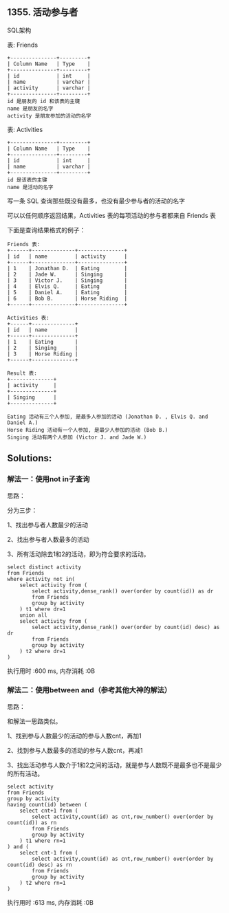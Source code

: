 ## 1355. 活动参与者
SQL架构

表: Friends
```
+---------------+---------+
| Column Name   | Type    |
+---------------+---------+
| id            | int     |
| name          | varchar |
| activity      | varchar |
+---------------+---------+
id 是朋友的 id 和该表的主键
name 是朋友的名字
activity 是朋友参加的活动的名字
```
表: Activities
```
+---------------+---------+
| Column Name   | Type    |
+---------------+---------+
| id            | int     |
| name          | varchar |
+---------------+---------+
id 是该表的主键
name 是活动的名字
```
 

写一条 SQL 查询那些既没有最多，也没有最少参与者的活动的名字

可以以任何顺序返回结果，Activities 表的每项活动的参与者都来自 Friends 表

下面是查询结果格式的例子：
```
Friends 表:
+------+--------------+---------------+
| id   | name         | activity      |
+------+--------------+---------------+
| 1    | Jonathan D.  | Eating        |
| 2    | Jade W.      | Singing       |
| 3    | Victor J.    | Singing       |
| 4    | Elvis Q.     | Eating        |
| 5    | Daniel A.    | Eating        |
| 6    | Bob B.       | Horse Riding  |
+------+--------------+---------------+

Activities 表:
+------+--------------+
| id   | name         |
+------+--------------+
| 1    | Eating       |
| 2    | Singing      |
| 3    | Horse Riding |
+------+--------------+

Result 表:
+--------------+
| activity     |
+--------------+
| Singing      |
+--------------+

Eating 活动有三个人参加, 是最多人参加的活动 (Jonathan D. , Elvis Q. and Daniel A.)
Horse Riding 活动有一个人参加, 是最少人参加的活动 (Bob B.)
Singing 活动有两个人参加 (Victor J. and Jade W.)
```


## Solutions:
### 解法一：使用not in子查询
思路：

分为三步：

1、找出参与者人数最少的活动

2、找出参与者人数最多的活动

3、所有活动除去1和2的活动，即为符合要求的活动。
```
select distinct activity
from Friends 
where activity not in(
    select activity from (
        select activity,dense_rank() over(order by count(id)) as dr
        from Friends
        group by activity
    ) t1 where dr=1
    union all
    select activity from (
        select activity,dense_rank() over(order by count(id) desc) as dr
        from Friends
        group by activity
    ) t2 where dr=1
)
```
执行用时 :600 ms, 内存消耗 :0B

### 解法二：使用between and（参考其他大神的解法）
思路：

和解法一思路类似。

1、找到参与人数最少的活动的参与人数cnt，再加1

2、找到参与人数最多的活动的参与人数cnt，再减1

3、找出活动参与人数介于1和2之间的活动，就是参与人数既不是最多也不是最少的所有活动。
```
select activity
from Friends 
group by activity
having count(id) between (
    select cnt+1 from (
        select activity,count(id) as cnt,row_number() over(order by count(id)) as rn
        from Friends
        group by activity
    ) t1 where rn=1
) and (
    select cnt-1 from (
        select activity,count(id) as cnt,row_number() over(order by count(id) desc) as rn
        from Friends
        group by activity
    ) t2 where rn=1
)
```
执行用时 :613 ms, 内存消耗 :0B
